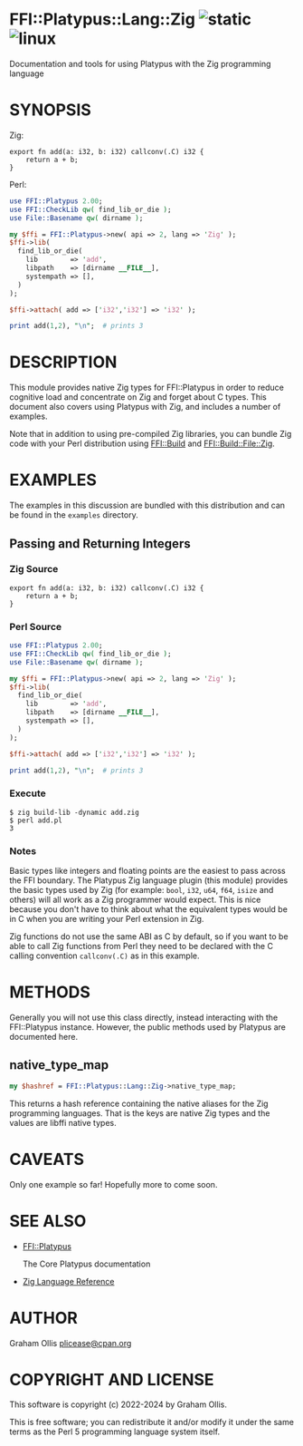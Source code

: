 # FFI::Platypus::Lang::Zig ![static](https://github.com/PerlFFI/FFI-Platypus-Lang-Zig/workflows/static/badge.svg) ![linux](https://github.com/PerlFFI/FFI-Platypus-Lang-Zig/workflows/linux/badge.svg)

Documentation and tools for using Platypus with the Zig programming language

# SYNOPSIS

Zig:

```
export fn add(a: i32, b: i32) callconv(.C) i32 {
    return a + b;
}
```

Perl:

```perl
use FFI::Platypus 2.00;
use FFI::CheckLib qw( find_lib_or_die );
use File::Basename qw( dirname );

my $ffi = FFI::Platypus->new( api => 2, lang => 'Zig' );
$ffi->lib(
  find_lib_or_die(
    lib        => 'add',
    libpath    => [dirname __FILE__],
    systempath => [],
  )
);

$ffi->attach( add => ['i32','i32'] => 'i32' );

print add(1,2), "\n";  # prints 3
```

# DESCRIPTION

This module provides native Zig types for FFI::Platypus in order to
reduce cognitive load and concentrate on Zig and forget about C types.
This document also covers using Platypus with Zig, and includes a
number of examples.

Note that in addition to using pre-compiled Zig libraries, you can
bundle Zig code with your Perl distribution using [FFI::Build](https://metacpan.org/pod/FFI::Build) and
[FFI::Build::File::Zig](https://metacpan.org/pod/FFI::Build::File::Zig).

# EXAMPLES

The examples in this discussion are bundled with this distribution and
can be found in the `examples` directory.

## Passing and Returning Integers

### Zig Source

```
export fn add(a: i32, b: i32) callconv(.C) i32 {
    return a + b;
}
```

### Perl Source

```perl
use FFI::Platypus 2.00;
use FFI::CheckLib qw( find_lib_or_die );
use File::Basename qw( dirname );

my $ffi = FFI::Platypus->new( api => 2, lang => 'Zig' );
$ffi->lib(
  find_lib_or_die(
    lib        => 'add',
    libpath    => [dirname __FILE__],
    systempath => [],
  )
);

$ffi->attach( add => ['i32','i32'] => 'i32' );

print add(1,2), "\n";  # prints 3
```

### Execute

```
$ zig build-lib -dynamic add.zig
$ perl add.pl
3
```

### Notes

Basic types like integers and floating points are the easiest to pass
across the FFI boundary.  The Platypus Zig language plugin (this module)
provides the basic types used by Zig (for example: `bool`, `i32`, `u64`,
`f64`, `isize` and others) will all work as a Zig programmer would expect.
This is nice because you don't have to think about what the equivalent types
would be in C when you are writing your Perl extension in Zig.

Zig functions do not use the same ABI as C by default, so if you want
to be able to call Zig functions from Perl they need to be declared
with the C calling convention `callconv(.C)` as in this example.

# METHODS

Generally you will not use this class directly, instead interacting
with the FFI::Platypus instance. However, the public methods used by
Platypus are documented here.

## native\_type\_map

```perl
my $hashref = FFI::Platypus::Lang::Zig->native_type_map;
```

This returns a hash reference containing the native aliases for the
Zig programming languages. That is the keys are native Zig types
and the values are libffi native types.

# CAVEATS

Only one example so far!  Hopefully more to come soon.

# SEE ALSO

- [FFI::Platypus](https://metacpan.org/pod/FFI::Platypus)

    The Core Platypus documentation

- [Zig Language Reference](https://ziglang.org/documentation/master/)

# AUTHOR

Graham Ollis <plicease@cpan.org>

# COPYRIGHT AND LICENSE

This software is copyright (c) 2022-2024 by Graham Ollis.

This is free software; you can redistribute it and/or modify it under
the same terms as the Perl 5 programming language system itself.
